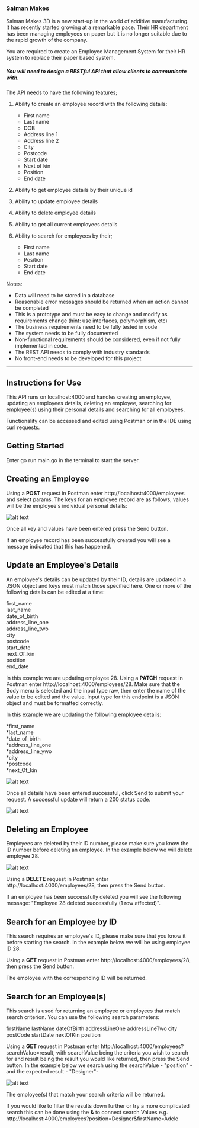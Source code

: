 ###  Salman Makes


Salman Makes 3D is a new start-up in the world of additive manufacturing. It has recently started growing at a remarkable pace. Their HR department has been managing employees on paper but it is no longer suitable due to the rapid growth of the company.
 
You are required to create an Employee Management System for their HR system to replace their paper based system.

##### You will need to design a RESTful API that allow clients to communicate with.
 
The API needs to have the following features;

1. Ability to create an employee record with the following details:
    * First name
    * Last name
    * DOB
    * Address line 1
    * Address line 2
    * City
    * Postcode
    * Start date
    * Next of kin
    * Position
    * End date
    
2. Ability to get employee details by their unique id
3. Ability to update employee details
4. Ability to delete employee details
5. Ability to get all current employees details
6. Ability to search for employees by their;
    * First name
    * Last name
    * Position
    * Start date
    * End date
 
Notes:
 
* Data will need to be stored in a database
* Reasonable error messages should be returned when an action cannot be completed
* This is a prototype and must be easy to change and modify as requirements change (hint: use interfaces, polymorphism, etc)
* The business requirements need to be fully tested in code
* The system needs to be fully documented
* Non-functional requirements should be considered, even if not fully implemented in code.
* The REST API needs to comply with industry standards
* No front-end needs to be developed for this project

-----

## Instructions for Use 

This API runs on localhost:4000 and handles creating an employee, updating an employees details, deleting an employee, searching for employee(s) using their personal details and searching for all employees.

Functionality can be accessed and edited using Postman or in the IDE using curl requests.

## Getting Started

Enter go run main.go in the terminal to start the server.

## Creating an Employee

Using a **POST** request in Postman enter http://localhost:4000/employees and select params.  The keys for an employee record are as follows, values will be the employee's individual personal details:

![alt text](https://raw.githubusercontent.com/NicolaGibson/SalmanMakes3D/master/create%20employee.png "Create New Employee")

Once all key and values have been entered press the Send button.

If an employee record has been successfully created you will see a message indicated that this has happened.

## Update an Employee's Details

An employee's details can be updated by their ID, details are updated in a JSON object and keys must match those specified here. One or more of the following details can be edited at a time:

first_name         
last_name          
date_of_birth       
address_line_one   
address_line_two    
city              
postcode          
start_date         
next_Of_kin         
position          
end_date           
	         
In this example we are updating employee 28.  Using a **PATCH** request in Postman enter http://localhost:4000/employees/28.  Make sure that the Body menu is selected and the input type raw, then enter the name of the value to be edited and the value. Input type for this endpoint is a JSON object and must be formatted correctly.

In this example we are updating the following employee details: 

*first_name         
*last_name          
*date_of_birth       
*address_line_one   
*address_line_ywo    
*city              
*postcode                
*next_Of_kin         
 

![alt text](update_employee.png "Update Employee")

Once all details have been entered successful, click Send to submit your request.  A successful update will return a 200 status code.

![alt text](update_employee_success.png "Update Employee Successful")

## Deleting an Employee 

Employees are deleted by their ID number, please make sure you know the ID number before deleting an employee.  In the example below we will delete employee 28.

![alt text](delete_employee.png "Delete Employee")

Using a **DELETE** request in Postman enter http://localhost:4000/employees/28, then press the Send button.

If an employee has been successfully deleted you will see the following message: "Employee 28 deleted successfully (1 row affected)".

## Search for an Employee by ID

This search requires an employee's ID, please make sure that you know it before starting the search.  In the example below we will be using employee ID 28.

Using a **GET** request in Postman enter http://localhost:4000/employees/28, then press the Send button.

The employee with the corresponding ID will be returned.

## Search for an Employee(s)

This search is used for returning an employee or employees that match search criterion.  You can use the following search parameters:

firstName
lastName
dateOfBirth
addressLineOne
addressLineTwo
city
postCode
startDate
nextOfKin
position

Using a **GET** request in Postman enter http://localhost:4000/employees?searchValue=result, with searchValue being the criteria you wish to search for and result being the result you would like returned, then press the Send button. In the example below we search using the searchValue - "position" - and the expected result - "Designer"-

![alt text](search_for_employee.png "Update Employee")

The employee(s) that match your search criteria will be returned.

If you would like to filter the results down further or try a more complicated search this can be done using the **&** to connect search Values e.g.
http://localhost:4000/employees?position=Designer&firstName=Adele

